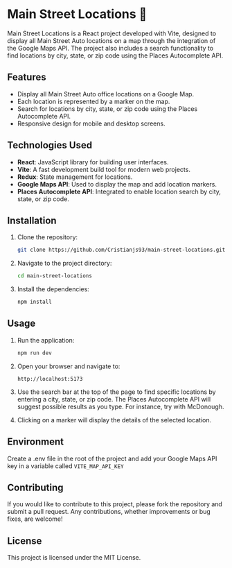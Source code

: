# Main Street Locations 🚀

Main Street Locations is a React project developed with Vite, designed to display all Main Street Auto locations on a map through the integration of the Google Maps API. The project also includes a search functionality to find locations by city, state, or zip code using the Places Autocomplete API.

## Features

- Display all Main Street Auto office locations on a Google Map.
- Each location is represented by a marker on the map.
- Search for locations by city, state, or zip code using the Places Autocomplete API.
- Responsive design for mobile and desktop screens.

## Technologies Used

- **React**: JavaScript library for building user interfaces.
- **Vite**: A fast development build tool for modern web projects.
- **Redux**: State management for locations.
- **Google Maps API**: Used to display the map and add location markers.
- **Places Autocomplete API**: Integrated to enable location search by city, state, or zip code.

## Installation

1. Clone the repository:

   ```bash
   git clone https://github.com/Cristianjs93/main-street-locations.git
   ```

2. Navigate to the project directory:

   ```bash
   cd main-street-locations
   ```

3. Install the dependencies:

   ```bash
   npm install
   ```

## Usage

1. Run the application:

   ```bash
   npm run dev
   ```

2. Open your browser and navigate to:

   ```
   http://localhost:5173
   ```

3. Use the search bar at the top of the page to find specific locations by entering a city, state, or zip code. The Places Autocomplete API will suggest possible results as you type. For instance, try with McDonough.

4. Clicking on a marker will display the details of the selected location.

## Environment

Create a .env file in the root of the project and add your Google Maps API key in a variable called `VITE_MAP_API_KEY`

## Contributing

If you would like to contribute to this project, please fork the repository and submit a pull request. Any contributions, whether improvements or bug fixes, are welcome!

## License

This project is licensed under the MIT License.
